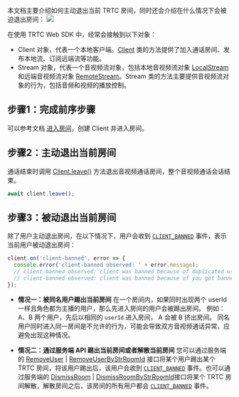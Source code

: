 本文档主要介绍如何主动退出当前 TRTC 房间，同时还会介绍在什么情况下会被迫退出房间：
![](https://qcloudimg.tencent-cloud.cn/raw/b155aaff08a5baaaecaaa14a4f2229cc.png)

在使用 TRTC Web SDK 中，经常会接触到以下对象：
- Client 对象，代表一个本地客户端。[Client](https://web.sdk.qcloud.com/trtc/webrtc/doc/zh-cn/Client.html) 类的方法提供了加入通话房间、发布本地流、订阅远端流等功能。
- Stream 对象，代表一个音视频流对象，包括本地音视频流对象 [LocalStream](https://web.sdk.qcloud.com/trtc/webrtc/doc/zh-cn/LocalStream.html) 和远端音视频流对象 [RemoteStream](https://web.sdk.qcloud.com/trtc/webrtc/doc/zh-cn/RemoteStream.html)。Stream 类的方法主要提供音视频流对象的行为，包括音频和视频的播放控制。

## 步骤1：完成前序步骤
可以参考文档 [进入房间](to-do)，创建 Client 并进入房间。

## 步骤2：主动退出当前房间

通话结束时调用 [Client.leave()](https://web.sdk.qcloud.com/trtc/webrtc/doc/zh-cn/Client.html#leave) 方法退出音视频通话房间，整个音视频通话会话结束。

```javascript
await client.leave(); 
```

## 步骤3：被动退出当前房间
除了用户主动退出房间，在以下情况下，用户会收到 [`CLIENT_BANNED`](https://web.sdk.qcloud.com/trtc/webrtc/doc/zh-cn/module-ClientEvent.html#.CLIENT_BANNED) 事件，表示当前用户被动退出房间：

```javascript
client.on('client-banned', error => {
  console.error('client-banned observed: ' + error.message);
  // client-banned observed: client was banned because of duplicated userId joining the room.
  // client-banned observed: client was banned because of you got banned by account admin
});
```

- **情况一：被同名用户踢出当前房间**
在一个房间内，如果同时出现两个 userId 一样且角色都为主播的用户，那么先进入房间的用户会被踢出房间。
例如：A、B 两个用户，先后以相同的 `userId` 进入房间， A 会被 B 挤出房间。
同名用户同时进入同一房间是不允许的行为，可能会导致双方音视频通话异常，应避免出现这种情况。

- **情况二：通过服务端 API 踢出当前房间或者解散当前房间**
您可以通过服务端的 [RemoveUser](https://cloud.tencent.com/document/api/647/40496) | [RemoveUserByStrRoomId](https://cloud.tencent.com/document/api/647/50426) 接口将某个用户踢出某个 TRTC 房间，将该用户踢出后，该用户会收到 [`CLIENT_BANNED`](https://web.sdk.qcloud.com/trtc/webrtc/doc/zh-cn/module-ClientEvent.html#.CLIENT_BANNED) 事件。也可以通过服务端的 [DismissRoom](https://cloud.tencent.com/document/api/647/50089) | [DismissRoomByStrRoomId](https://cloud.tencent.com/document/api/647/37088)接口将某个 TRTC 房间解散，解散房间之后，该房间的所有用户都会 [`CLIENT_BANNED`](https://web.sdk.qcloud.com/trtc/webrtc/doc/zh-cn/module-ClientEvent.html#.CLIENT_BANNED) 事件。

